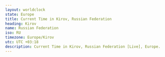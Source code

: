 ```yaml
---
layout: worldclock
state: Europe
title: Current Time in Kirov, Russian Federation
heading: Kirov
name: Russian Federation
iso: RU
timezone: Europe/Kirov
utc: UTC +03:18
description: Current Time in Kirov, Russian Federation [Live], Europe. Live update now time in Kirov, timezone Europe/Kirov, UTC +03:18, Country ISO code & Current Local Time.
---
```


